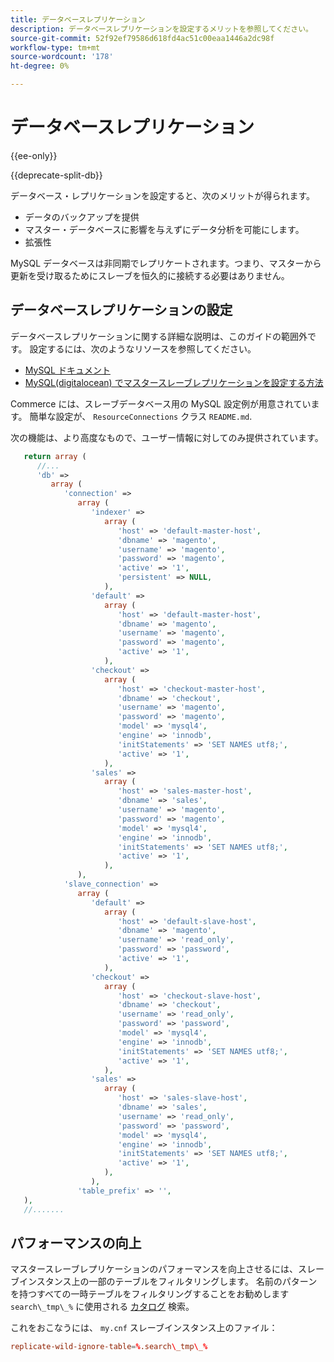 ```yaml
---
title: データベースレプリケーション
description: データベースレプリケーションを設定するメリットを参照してください。
source-git-commit: 52f92ef79586d618fd4ac51c00eaa1446a2dc98f
workflow-type: tm+mt
source-wordcount: '178'
ht-degree: 0%

---
```



# データベースレプリケーション

{{ee-only}}

{{deprecate-split-db}}

データベース・レプリケーションを設定すると、次のメリットが得られます。

- データのバックアップを提供
- マスター・データベースに影響を与えずにデータ分析を可能にします。
- 拡張性

MySQL データベースは非同期でレプリケートされます。つまり、マスターから更新を受け取るためにスレーブを恒久的に接続する必要はありません。

## データベースレプリケーションの設定

データベースレプリケーションに関する詳細な説明は、このガイドの範囲外です。 設定するには、次のようなリソースを参照してください。

- [MySQL ドキュメント](https://dev.mysql.com/doc/refman/5.6/en/replication.html)
- [MySQL(digitalocean) でマスタースレーブレプリケーションを設定する方法](https://www.digitalocean.com/community/tutorials/how-to-set-up-replication-in-mysql)

Commerce には、スレーブデータベース用の MySQL 設定例が用意されています。 簡単な設定が、 `ResourceConnections` クラス `README.md`.

次の機能は、より高度なもので、ユーザー情報に対してのみ提供されています。

```php
   return array (
      //...
      'db' =>
         array (
            'connection' =>
               array (
                  'indexer' =>
                     array (
                        'host' => 'default-master-host',
                        'dbname' => 'magento',
                        'username' => 'magento',
                        'password' => 'magento',
                        'active' => '1',
                        'persistent' => NULL,
                     ),
                  'default' =>
                     array (
                        'host' => 'default-master-host',
                        'dbname' => 'magento',
                        'username' => 'magento',
                        'password' => 'magento',
                        'active' => '1',
                     ),
                  'checkout' =>
                     array (
                        'host' => 'checkout-master-host',
                        'dbname' => 'checkout',
                        'username' => 'magento',
                        'password' => 'magento',
                        'model' => 'mysql4',
                        'engine' => 'innodb',
                        'initStatements' => 'SET NAMES utf8;',
                        'active' => '1',
                     ),
                  'sales' =>
                     array (
                        'host' => 'sales-master-host',
                        'dbname' => 'sales',
                        'username' => 'magento',
                        'password' => 'magento',
                        'model' => 'mysql4',
                        'engine' => 'innodb',
                        'initStatements' => 'SET NAMES utf8;',
                        'active' => '1',
                     ),
               ),
            'slave_connection' =>
               array (
                  'default' =>
                     array (
                        'host' => 'default-slave-host',
                        'dbname' => 'magento',
                        'username' => 'read_only',
                        'password' => 'password',
                        'active' => '1',
                     ),
                  'checkout' =>
                     array (
                        'host' => 'checkout-slave-host',
                        'dbname' => 'checkout',
                        'username' => 'read_only',
                        'password' => 'password',
                        'model' => 'mysql4',
                        'engine' => 'innodb',
                        'initStatements' => 'SET NAMES utf8;',
                        'active' => '1',
                     ),
                  'sales' =>
                     array (
                        'host' => 'sales-slave-host',
                        'dbname' => 'sales',
                        'username' => 'read_only',
                        'password' => 'password',
                        'model' => 'mysql4',
                        'engine' => 'innodb',
                        'initStatements' => 'SET NAMES utf8;',
                        'active' => '1',
                     ),
                  ),
               'table_prefix' => '',
   ),
   //.......
```

## パフォーマンスの向上

マスタースレーブレプリケーションのパフォーマンスを向上させるには、スレーブインスタンス上の一部のテーブルをフィルタリングします。 名前のパターンを持つすべての一時テーブルをフィルタリングすることをお勧めします `search\_tmp\_%` に使用される [カタログ](https://glossary.magento.com/catalog) 検索。

これをおこなうには、 `my.cnf` スレーブインスタンス上のファイル：

```conf
replicate-wild-ignore-table=%.search\_tmp\_%
```
